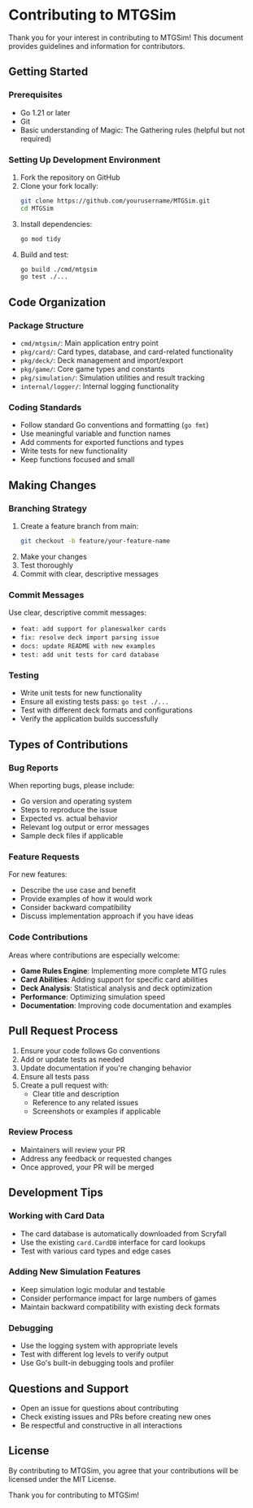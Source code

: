 # Contributing to MTGSim

Thank you for your interest in contributing to MTGSim! This document provides guidelines and information for contributors.

## Getting Started

### Prerequisites

- Go 1.21 or later
- Git
- Basic understanding of Magic: The Gathering rules (helpful but not required)

### Setting Up Development Environment

1. Fork the repository on GitHub
2. Clone your fork locally:
   ```sh
   git clone https://github.com/yourusername/MTGSim.git
   cd MTGSim
   ```
3. Install dependencies:
   ```sh
   go mod tidy
   ```
4. Build and test:
   ```sh
   go build ./cmd/mtgsim
   go test ./...
   ```

## Code Organization

### Package Structure

- `cmd/mtgsim/`: Main application entry point
- `pkg/card/`: Card types, database, and card-related functionality
- `pkg/deck/`: Deck management and import/export
- `pkg/game/`: Core game types and constants
- `pkg/simulation/`: Simulation utilities and result tracking
- `internal/logger/`: Internal logging functionality

### Coding Standards

- Follow standard Go conventions and formatting (`go fmt`)
- Use meaningful variable and function names
- Add comments for exported functions and types
- Write tests for new functionality
- Keep functions focused and small

## Making Changes

### Branching Strategy

1. Create a feature branch from main:
   ```sh
   git checkout -b feature/your-feature-name
   ```
2. Make your changes
3. Test thoroughly
4. Commit with clear, descriptive messages

### Commit Messages

Use clear, descriptive commit messages:
- `feat: add support for planeswalker cards`
- `fix: resolve deck import parsing issue`
- `docs: update README with new examples`
- `test: add unit tests for card database`

### Testing

- Write unit tests for new functionality
- Ensure all existing tests pass: `go test ./...`
- Test with different deck formats and configurations
- Verify the application builds successfully

## Types of Contributions

### Bug Reports

When reporting bugs, please include:
- Go version and operating system
- Steps to reproduce the issue
- Expected vs. actual behavior
- Relevant log output or error messages
- Sample deck files if applicable

### Feature Requests

For new features:
- Describe the use case and benefit
- Provide examples of how it would work
- Consider backward compatibility
- Discuss implementation approach if you have ideas

### Code Contributions

Areas where contributions are especially welcome:
- **Game Rules Engine**: Implementing more complete MTG rules
- **Card Abilities**: Adding support for specific card abilities
- **Deck Analysis**: Statistical analysis and deck optimization
- **Performance**: Optimizing simulation speed
- **Documentation**: Improving code documentation and examples

## Pull Request Process

1. Ensure your code follows Go conventions
2. Add or update tests as needed
3. Update documentation if you're changing behavior
4. Ensure all tests pass
5. Create a pull request with:
   - Clear title and description
   - Reference to any related issues
   - Screenshots or examples if applicable

### Review Process

- Maintainers will review your PR
- Address any feedback or requested changes
- Once approved, your PR will be merged

## Development Tips

### Working with Card Data

- The card database is automatically downloaded from Scryfall
- Use the existing `card.CardDB` interface for card lookups
- Test with various card types and edge cases

### Adding New Simulation Features

- Keep simulation logic modular and testable
- Consider performance impact for large numbers of games
- Maintain backward compatibility with existing deck formats

### Debugging

- Use the logging system with appropriate levels
- Test with different log levels to verify output
- Use Go's built-in debugging tools and profiler

## Questions and Support

- Open an issue for questions about contributing
- Check existing issues and PRs before creating new ones
- Be respectful and constructive in all interactions

## License

By contributing to MTGSim, you agree that your contributions will be licensed under the MIT License.

Thank you for contributing to MTGSim!

